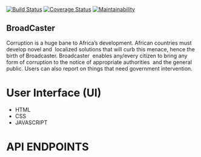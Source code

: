 [![Build Status](https://travis-ci.org/ruhimbazabertin/BroadCaster.svg?branch=develop)](https://travis-ci.org/ruhimbazabertin/BroadCaster) [![Coverage Status](https://coveralls.io/repos/github/ruhimbazabertin/BroadCaster/badge.svg?branch=develop)](https://coveralls.io/github/ruhimbazabertin/BroadCaster?branch=develop) [![Maintainability](https://api.codeclimate.com/v1/badges/2efb97233c4d49a89d42/maintainability)](https://codeclimate.com/github/ruhimbazabertin/BroadCaster/maintainability)
## BroadCaster

Corruption is a huge bane to Africa’s development. African countries must develop novel and  localized solutions that will curb this menace, hence the birth of Broadcaster. Broadcaster  enables any/every citizen to bring any form of corruption to the notice of appropriate authorities  and the general public. Users can also report on things that need government intervention. 

# User Interface (UI)

* HTML
* CSS
* JAVASCRIPT

# API ENDPOINTS
